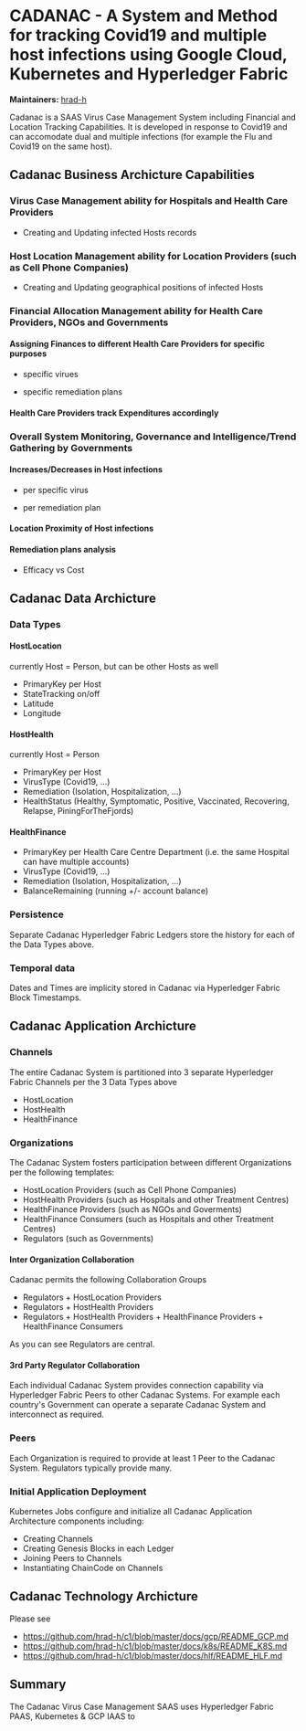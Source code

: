 # CADANAC - A System and Method for tracking Covid19 and multiple host infections using Google Cloud, Kubernetes and Hyperledger Fabric


**Maintainers:** [hrad-h](https://github.com/hrad-h/)

Cadanac is a SAAS Virus Case Management System including Financial and Location Tracking Capabilities.  It is developed in response to Covid19 and can accomodate dual and multiple infections (for example the Flu and Covid19 on the same host).

## Cadanac Business Archicture Capabilities

### Virus Case Management ability for Hospitals and Health Care Providers  

- Creating and Updating infected Hosts records  

### Host Location Management ability for Location Providers (such as Cell Phone Companies)  

- Creating and Updating geographical positions of infected Hosts  

### Financial Allocation Management ability for Health Care Providers, NGOs and Governments  

#### Assigning Finances to different Health Care Providers for specific purposes  

- specific virues  

- specific remediation plans  

#### Health Care Providers track Expenditures accordingly  

### Overall System Monitoring, Governance and Intelligence/Trend Gathering by Governments  

#### Increases/Decreases in Host infections  

- per specific virus  

- per remediation plan  

#### Location Proximity of Host infections  

#### Remediation plans analysis  

- Efficacy vs Cost  


## Cadanac Data Archicture

### Data Types

#### HostLocation

currently Host = Person, but can be other Hosts as well

- PrimaryKey per Host
- StateTracking on/off
- Latitude
- Longitude

#### HostHealth

currently Host = Person

- PrimaryKey per Host
- VirusType (Covid19, ...)
- Remediation (Isolation, Hospitalization, ...)
- HealthStatus (Healthy, Symptomatic, Positive, Vaccinated, Recovering, Relapse, PiningForTheFjords)

#### HealthFinance

- PrimaryKey per Health Care Centre Department (i.e. the same Hospital can have multiple accounts)
- VirusType (Covid19, ...)
- Remediation (Isolation, Hospitalization, ...)
- BalanceRemaining (running +/- account balance)

### Persistence

Separate Cadanac Hyperledger Fabric Ledgers store the history for each of the Data Types above.

### Temporal data

Dates and Times are implicity stored in Cadanac via Hyperledger Fabric Block Timestamps.

## Cadanac Application Archicture

### Channels

The entire Cadanac System is partitioned into 3 separate Hyperledger Fabric Channels per the 3 Data Types above

- HostLocation
- HostHealth
- HealthFinance

### Organizations

The Cadanac System fosters participation between different Organizations per the following templates:

- HostLocation Providers (such as Cell Phone Companies)
- HostHealth Providers (such as Hospitals and other Treatment Centres)
- HealthFinance Providers (such as NGOs and Goverments)
- HealthFinance Consumers (such as Hospitals and other Treatment Centres)
- Regulators (such as Governments)

#### Inter Organization Collaboration

Cadanac permits the following Collaboration Groups

- Regulators + HostLocation Providers
- Regulators + HostHealth Providers
- Regulators + HostHealth Providers + HealthFinance Providers + HealthFinance Consumers

As you can see Regulators are central.

#### 3rd Party Regulator Collaboration

Each individual Cadanac System provides connection capability via Hyperledger Fabric Peers to other Cadanac Systems.  For example each country's Government can operate a separate Cadanac System and interconnect as required.

### Peers

Each Organization is required to provide at least 1 Peer to the Cadanac System.  Regulators typically provide many.

### Initial Application Deployment

Kubernetes Jobs configure and initialize all Cadanac Application Architecture components including:

- Creating Channels
- Creating Genesis Blocks in each Ledger
- Joining Peers to Channels
- Instantiating ChainCode on Channels


## Cadanac Technology Archicture

Please see
- https://github.com/hrad-h/c1/blob/master/docs/gcp/README_GCP.md
- https://github.com/hrad-h/c1/blob/master/docs/k8s/README_K8S.md
- https://github.com/hrad-h/c1/blob/master/docs/hlf/README_HLF.md

## Summary

The Cadanac Virus Case Management SAAS uses Hyperledger Fabric PAAS, Kubernetes & GCP IAAS to 